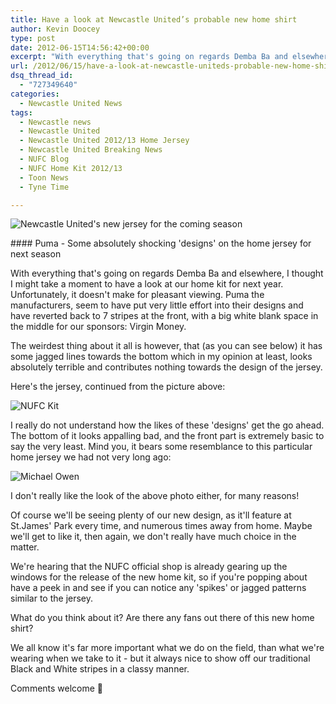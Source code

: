 ```yaml
---
title: Have a look at Newcastle United’s probable new home shirt
author: Kevin Doocey
type: post
date: 2012-06-15T14:56:42+00:00
excerpt: "With everything that's going on regards Demba Ba and elsewhere, I thought I might take a moment to have a look at our home kit for next year. Unfortunately, it doesn't make for pleasant.."
url: /2012/06/15/have-a-look-at-newcastle-uniteds-probable-new-home-shirt/
dsq_thread_id:
  - "727349640"
categories:
  - Newcastle United News
tags:
  - Newcastle news
  - Newcastle United
  - Newcastle United 2012/13 Home Jersey
  - Newcastle United Breaking News
  - NUFC Blog
  - NUFC Home Kit 2012/13
  - Toon News
  - Tyne Time

---
```

![Newcastle United's new jersey for the coming season](http://www.tynetime.com/wp-content/uploads/2012/06/NewcastleHome-Jersey-2012-13.jpg "NewcastleHome-Jersey-2012-13")

#### Puma - Some absolutely shocking 'designs' on the home jersey for next season

With everything that's going on regards Demba Ba and elsewhere, I thought I might take a moment to have a look at our home kit for next year. Unfortunately, it doesn't make for pleasant viewing. Puma the manufacturers, seem to have put very little effort into their designs and have reverted back to 7 stripes at the front, with a big white blank space in the middle for our sponsors: Virgin Money.

The weirdest thing about it all is however, that (as you can see below)  it has some jagged lines towards the bottom which in my opinion at least, looks absolutely terrible and contributes nothing towards the design of the jersey.

Here's the jersey, continued from the picture above:

![NUFC Kit](http://www.tynetime.com/wp-content/uploads/2012/06/Bottom-of-NUFC-Home-Jersey-300x270.jpg "Bottom-of-NUFC-Home-Jersey")

I really do not understand how the likes of these 'designs' get the go ahead. The bottom of it looks appalling bad, and the front part is extremely basic to say the very least. Mind you, it bears some resemblance to this particular home jersey we had not very long ago:

![Michael Owen](http://www.tynetime.com/wp-content/uploads/2012/06/Michael-Owen-NUFC.jpg "Michael-Owen-NUFC")

I don't really like the look of the above photo either, for many reasons!

Of course we'll be seeing plenty of our new design, as it'll feature at St.James' Park every time, and numerous times away from home. Maybe we'll get to like it, then again, we don't really have much choice in the matter.

We're hearing that the NUFC official shop is already gearing up the windows for the release of the new home kit, so if you're popping about have a peek in and see if you can notice any 'spikes' or jagged patterns similar to the jersey.

What do you think about it? Are there any fans out there of this new home shirt?

We all know it's far more important what we do on the field, than what we're wearing when we take to it - but it always nice to show off our traditional Black and White stripes in a classy manner.

Comments welcome 🙂
